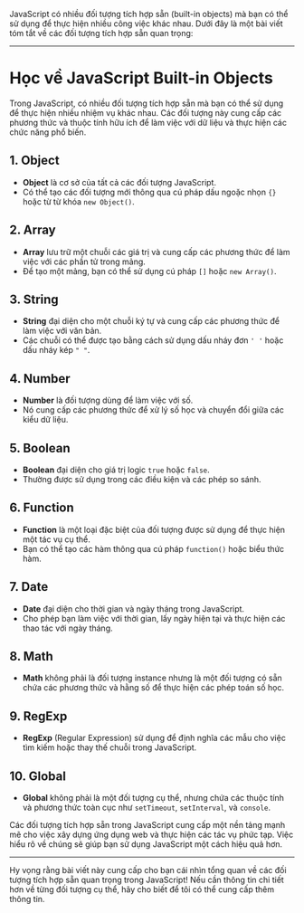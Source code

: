 JavaScript có nhiều đối tượng tích hợp sẵn (built-in objects) mà bạn có thể sử dụng để thực hiện nhiều công việc khác nhau. Dưới đây là một bài viết tóm tắt về các đối tượng tích hợp sẵn quan trọng:

---

# Học về JavaScript Built-in Objects

Trong JavaScript, có nhiều đối tượng tích hợp sẵn mà bạn có thể sử dụng để thực hiện nhiều nhiệm vụ khác nhau. Các đối tượng này cung cấp các phương thức và thuộc tính hữu ích để làm việc với dữ liệu và thực hiện các chức năng phổ biến.

## 1. **Object**

- **Object** là cơ sở của tất cả các đối tượng JavaScript.
- Có thể tạo các đối tượng mới thông qua cú pháp dấu ngoặc nhọn `{}` hoặc từ từ khóa `new Object()`.

## 2. **Array**

- **Array** lưu trữ một chuỗi các giá trị và cung cấp các phương thức để làm việc với các phần tử trong mảng.
- Để tạo một mảng, bạn có thể sử dụng cú pháp `[]` hoặc `new Array()`.

## 3. **String**

- **String** đại diện cho một chuỗi ký tự và cung cấp các phương thức để làm việc với văn bản.
- Các chuỗi có thể được tạo bằng cách sử dụng dấu nháy đơn `' '` hoặc dấu nháy kép `" "`.

## 4. **Number**

- **Number** là đối tượng dùng để làm việc với số.
- Nó cung cấp các phương thức để xử lý số học và chuyển đổi giữa các kiểu dữ liệu.

## 5. **Boolean**

- **Boolean** đại diện cho giá trị logic `true` hoặc `false`.
- Thường được sử dụng trong các điều kiện và các phép so sánh.

## 6. **Function**

- **Function** là một loại đặc biệt của đối tượng được sử dụng để thực hiện một tác vụ cụ thể.
- Bạn có thể tạo các hàm thông qua cú pháp `function()` hoặc biểu thức hàm.

## 7. **Date**

- **Date** đại diện cho thời gian và ngày tháng trong JavaScript.
- Cho phép bạn làm việc với thời gian, lấy ngày hiện tại và thực hiện các thao tác với ngày tháng.

## 8. **Math**

- **Math** không phải là đối tượng instance nhưng là một đối tượng có sẵn chứa các phương thức và hằng số để thực hiện các phép toán số học.

## 9. **RegExp**

- **RegExp** (Regular Expression) sử dụng để định nghĩa các mẫu cho việc tìm kiếm hoặc thay thế chuỗi trong JavaScript.

## 10. **Global**

- **Global** không phải là một đối tượng cụ thể, nhưng chứa các thuộc tính và phương thức toàn cục như `setTimeout`, `setInterval`, và `console`.

Các đối tượng tích hợp sẵn trong JavaScript cung cấp một nền tảng mạnh mẽ cho việc xây dựng ứng dụng web và thực hiện các tác vụ phức tạp. Việc hiểu rõ về chúng sẽ giúp bạn sử dụng JavaScript một cách hiệu quả hơn.

---

Hy vọng rằng bài viết này cung cấp cho bạn cái nhìn tổng quan về các đối tượng tích hợp sẵn quan trọng trong JavaScript! Nếu cần thông tin chi tiết hơn về từng đối tượng cụ thể, hãy cho biết để tôi có thể cung cấp thêm thông tin.
